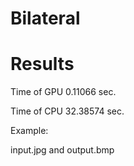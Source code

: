 <h1> Bilateral </h1>

<h1> Results </h1>

Time of GPU 0.11066 sec. <p>
Time of CPU 32.38574 sec.<p>

Example: <p>
input.jpg and output.bmp
